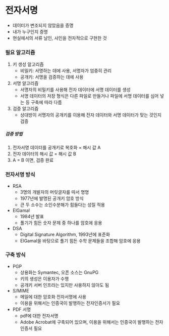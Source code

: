 # 전자서명

- 데이터가 변조되지 않았음을 증명
- 내가 누구인지 증명
- 현실에서의 서류 날인, 사인을 전자적으로 구현한 것

### 필요 알고리즘
1. 키 생성 알고리즘
	- 비밀키: 서명하는 데에 사용, 서명자가 엄중히 관리
	- 공개키: 서명을 검증하는 데에 사용
2. 서명 알고리즘
	- 서명자의 비밀키를 사용해 전자 데이터에 서명 데이터를 생성
	- 서명 데이터의 저장 형식은 다른 파일로 만들거나 파일에 서명 데이터를 심어 넣는 등 구축에 따라 다름
3. 검증 알고리즘
	- 상대방이 서명자의 공개키를 이용해 전자 데이터와 서명 데이터가 맞는 것인지 검증   

##### 검증 방법
1. 전자서명 데이터를 공개키로 복호화 = 해시 값 A
2. 전자 데이터의 해시 값 = 해시 값 B
3. A = B 이면, 검증 완료

### 전자서명 방식
- RSA
	- 3명의 개발자의 머릿글자를 따서 명명
	- 1977년에 발명된 공개키 암호 방식
	- 큰 두 소수는 소인수분해가 힘들다는 성질 적용
- ElGamal
	- 1984년 발표
	- 풀기가 힘든 숫자 문제 중 하나를 암호에 응용
- DSA
	- Digital Signature Algorithm, 1993년에 표준화
	- ElGamal을 바탕으로 풀기 힘든 수학 문제들을 조합해 암호에 응용

### 구축 방식
- PGP
	- 상용화는 Symantec, 오픈 소스는 GnuPG
	- 키의 생성은 이용자가 수행
	- 공개키 서버 인프라는 있지만 사용하지 않아도 됨
- S/MIME
	- 메일에 대한 암호화 전자서명에 사용
	- 이용을 위해서는 인증국이 발행하는 전자인증서가 필요
- PDF 서명
	- pdf에 대한 전자서명
	- Adobe Acrobat에 구축되어 있으며, 이용을 위해서는 인증국이 발행하는 전자인증서 필요